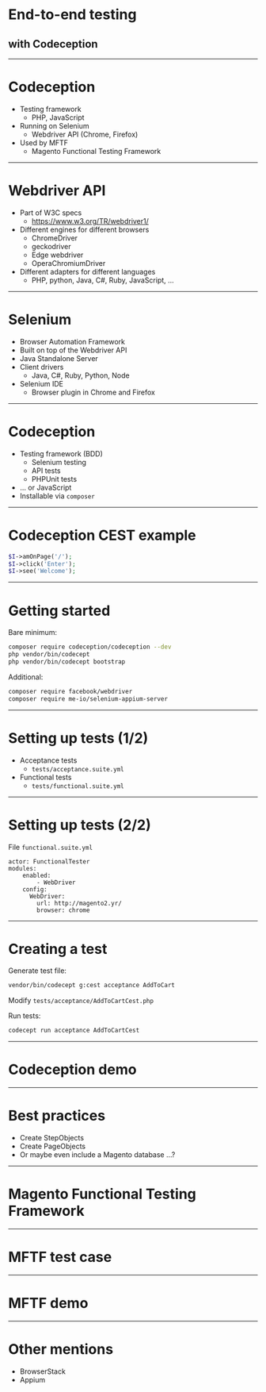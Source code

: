 # End-to-end testing
## with Codeception

---
# Codeception
- Testing framework
    - PHP, JavaScript
- Running on Selenium
    - Webdriver API (Chrome, Firefox)
- Used by MFTF
    - Magento Functional Testing Framework

---
# Webdriver API
- Part of W3C specs
    - https://www.w3.org/TR/webdriver1/
- Different engines for different browsers
    - ChromeDriver
    - geckodriver
    - Edge webdriver
    - OperaChromiumDriver
- Different adapters for different languages
    - PHP, python, Java, C#, Ruby, JavaScript, ...

---
# Selenium
- Browser Automation Framework
- Built on top of the Webdriver API
- Java Standalone Server
- Client drivers
    - Java, C#, Ruby, Python, Node
- Selenium IDE
    - Browser plugin in Chrome and Firefox

---
# Codeception
- Testing framework (BDD)
    - Selenium testing
    - API tests
    - PHPUnit tests
- ... or JavaScript
- Installable via `composer`

---
# Codeception CEST example
```php
$I->amOnPage('/');
$I->click('Enter');
$I->see('Welcome');
```

---
# Getting started
Bare minimum:
```bash
composer require codeception/codeception --dev
php vendor/bin/codecept
php vendor/bin/codecept bootstrap
```

Additional:
```bash
composer require facebook/webdriver
composer require me-io/selenium-appium-server
```

---
# Setting up tests (1/2)
- Acceptance tests
    - `tests/acceptance.suite.yml`
- Functional tests
    - `tests/functional.suite.yml`

---
# Setting up tests (2/2)
File `functional.suite.yml`
```
actor: FunctionalTester
modules:
    enabled:
        - WebDriver
    config:
      WebDriver:
        url: http://magento2.yr/
        browser: chrome
```

---
# Creating a test
Generate test file:
```bash
vendor/bin/codecept g:cest acceptance AddToCart
```

Modify `tests/acceptance/AddToCartCest.php`

Run tests:
```bash
codecept run acceptance AddToCartCest
```

---
# Codeception demo

---
# Best practices
- Create StepObjects
- Create PageObjects
- Or maybe even include a Magento database ...?

---
# Magento Functional Testing Framework

---
# MFTF test case

---
# MFTF demo

---
# Other mentions
- BrowserStack
- Appium
